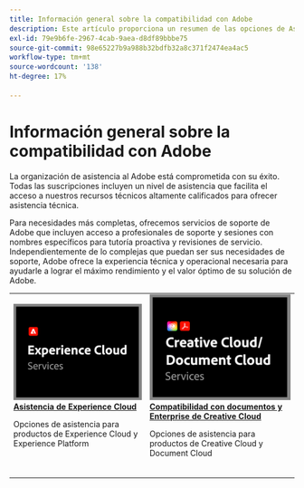 ```yaml
---
title: Información general sobre la compatibilidad con Adobe
description: Este artículo proporciona un resumen de las opciones de Asistencia al cliente para Adobe Experience Cloud, Adobe Document Cloud y Adobe Creative Cloud.
exl-id: 79e9b6fe-2967-4cab-9aea-d8df89bbbe75
source-git-commit: 98e65227b9a988b32bdfb32a8c371f2474ea4ac5
workflow-type: tm+mt
source-wordcount: '138'
ht-degree: 17%

---
```


# Información general sobre la compatibilidad con Adobe

La organización de asistencia al Adobe está comprometida con su éxito. Todas las suscripciones incluyen un nivel de asistencia que facilita el acceso a nuestros recursos técnicos altamente calificados para ofrecer asistencia técnica.

Para necesidades más completas, ofrecemos servicios de soporte de Adobe que incluyen acceso a profesionales de soporte y sesiones con nombres específicos para tutoría proactiva y revisiones de servicio. Independientemente de lo complejas que puedan ser sus necesidades de soporte, Adobe ofrece la experiencia técnica y operacional necesaria para ayudarle a lograr el máximo rendimiento y el valor óptimo de su solución de Adobe.

<table style="table-layout:fixed">
<tr>
  <td>
    <a href="dx-overview.md">
    <img alt="Compatibilidad con DX" src="assets/ECthumbnail.png"/>
    </a>
    <div>
    <a href="dx-overview.md"><strong>Asistencia de Experience Cloud</strong></a>
    </div>
    <p>Opciones de asistencia para productos de Experience Cloud y Experience Platform</p>
    <br>
  </td>
  <td>
    <a href="dme-overview.md">
      <img alt="Business" src="assets/CCDCThumbnail.png">
    </a>
    <div>
    <a href="dme-overview.md"><strong>Compatibilidad con documentos y Enterprise de Creative Cloud</strong></a>
    </div>
    <p>Opciones de asistencia para productos de Creative Cloud y Document Cloud</p>
    <br>
  </td>
</tr>
</table>
